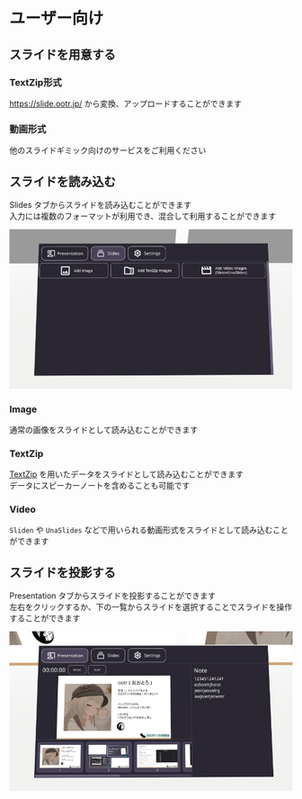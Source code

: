 # ユーザー向け
## スライドを用意する
### TextZip形式
https://slide.ootr.jp/ から変換、アップロードすることができます

### 動画形式
他のスライドギミック向けのサービスをご利用ください

## スライドを読み込む
Slides タブからスライドを読み込むことができます  
入力には複数のフォーマットが利用でき、混合して利用することができます

![image](./sldies.png)

### Image
通常の画像をスライドとして読み込むことができます

### TextZip
[TextZip](/docs/TextZip/) を用いたデータをスライドとして読み込むことができます  
データにスピーカーノートを含めることも可能です

### Video
`Sliden` や `UnaSlides` などで用いられる動画形式をスライドとして読み込むことができます  

## スライドを投影する
Presentation タブからスライドを投影することができます  
左右をクリックするか、下の一覧からスライドを選択することでスライドを操作することができます

![image](./presentation.png)
